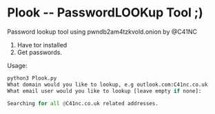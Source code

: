 # Plook -- PasswordLOOKup Tool ;)

Password lookup tool using pwndb2am4tzkvold.onion by @C41NC

1. Have tor installed
2. Get passwords.

Usage:
```python
python3 Plook.py
What domain would you like to lookup, e.g outlook.com:C41nc.co.uk
What email user would you like to lookup [leave empty if none]:

Searching for all @C41nc.co.uk related addresses.

```
